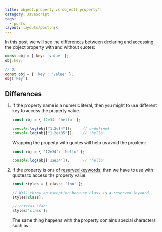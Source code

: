 ```yaml
---
title: object.property vs object['property']
category: JavaScript
tags:
  - posts
layout: layouts/post.njk
---
```


In this post, we will see the differences between declaring and accessing the object property with and without quotes:

```js
const obj = { key: 'value' };
obj.key;

// Or
const obj = { 'key': 'value' };
obj['key'];
```

## Differences


1. If the property name is a numeric literal, then you might to use different key to access the property value.

    ```js
    const obj = { 12e34: 'hello' };

    console.log(obj["1.2e34"]);     // undefined
    console.log(obj["1.2e+35"]);    // 'hello'
    ```

    Wrapping the property with quotes will help us avoid the problem:

    ```js
    const obj = { '12e34': 'hello' };

    console.log(obj['12e34']);      // 'hello'
    ```

2. If the property is one of [reserved keywords](https://developer.mozilla.org/en-US/docs/Web/JavaScript/Reference/Lexical_grammar#Keywords), then 
    we have to use with quotes to access the property value.

    ```js
    const styles = { class: 'foo' };

    // Will throw an exception because class is a reserved keyword
    styles[class];
    
    // returns 'foo'
    styles['class'];
    ```

    The same thing happens with the property contains special characters such as `-`.